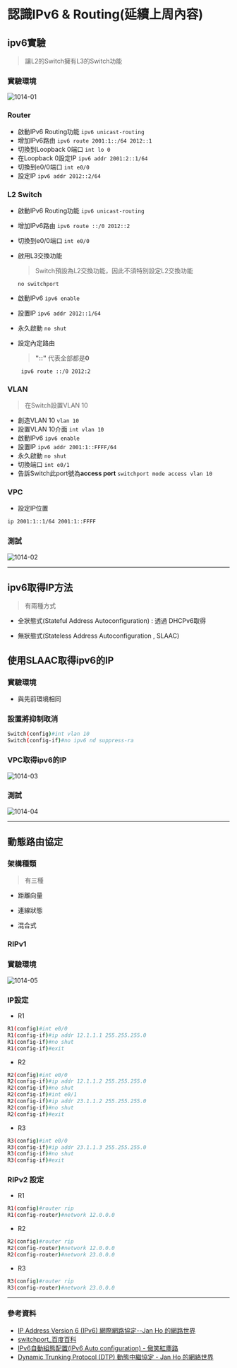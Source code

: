# 認識IPv6 & Routing(延續上周內容)

## ipv6實驗
>讓L2的Switch擁有L3的Switch功能

### 實驗環境

![1014-01](./20201014/1014-01.png)

### Router

* 啟動IPv6 Routing功能
    ```ipv6 unicast-routing```
* 增加IPv6路由
    ```ipv6 route 2001:1::/64 2012::1```
* 切換到Loopback 0端口
    ```int lo 0```
* 在Loopback 0設定IP
    ```ipv6 addr 2001:2::1/64```
* 切換到e0/0端口
    ```int e0/0```
* 設定IP
    ```ipv6 addr 2012::2/64```

### L2 Switch

* 啟動IPv6 Routing功能
    ```ipv6 unicast-routing```
* 增加IPv6路由
    ```ipv6 route ::/0 2012::2```
* 切換到e0/0端口
    ```int e0/0```
* 啟用L3交換功能
    >Switch預設為L2交換功能，因此不須特別設定L2交換功能

    ```no switchport```
* 啟動IPv6
    ```ipv6 enable```
* 設置IP
    ```ipv6 addr 2012::1/64```
* 永久啟動
    ```no shut```
* 設定內定路由
    > **"::"** 代表全部都是**0**

    ``` ipv6 route ::/0 2012:2```
    
### VLAN
> 在Switch設置VLAN 10

* 創造VLAN 10
    ```vlan 10```
* 設置VLAN 10介面
    ```int vlan 10```
* 啟動IPv6
    ```ipv6 enable```
* 設置IP
    ```ipv6 addr 2001:1::FFFF/64```
* 永久啟動
    ```no shut```
* 切換端口
    ```int e0/1```
* 告訴Switch此port號為**access port**
    ```switchport mode access vlan 10```

### VPC

* 設定IP位置

```sh
ip 2001:1::1/64 2001:1::FFFF
```

### 測試

![1014-02](./20201014/1014-02.png)

---
## ipv6取得IP方法
>有兩種方式

* 全狀態式(Stateful Address Autoconfiguration) : 透過 DHCPv6取得

* 無狀態式(Stateless Address Autoconfiguration , SLAAC)

## 使用SLAAC取得ipv6的IP

### 實驗環境

* 與先前環境相同

### 設置將抑制取消

```sh
Switch(config)#int vlan 10
Switch(config-if)#no ipv6 nd suppress-ra
```

### VPC取得ipv6的IP

![1014-03](./20201014/1014-03.png)

### 測試

![1014-04](./20201014/1014-04.png)

---

## 動態路由協定

### 架構種類
>有三種

* 距離向量

* 連線狀態

* 混合式

### RIPv1 

### 實驗環境

![1014-05](./20201014/1014-05.png)

### IP設定

* R1

```sh
R1(config)#int e0/0
R1(config-if)#ip addr 12.1.1.1 255.255.255.0
R1(config-if)#no shut
R1(config-if)#exit
```

* R2

```sh
R2(config)#int e0/0
R2(config-if)#ip addr 12.1.1.2 255.255.255.0
R2(config-if)#no shut
R2(config-if)#int e0/1
R2(config-if)#ip addr 23.1.1.2 255.255.255.0
R2(config-if)#no shut
R2(config-if)#exit
```

* R3

```sh
R3(config)#int e0/0
R3(config-if)#ip addr 23.1.1.3 255.255.255.0
R3(config-if)#no shut
R3(config-if)#exit
```

### RIPv2 設定

* R1

```sh
R1(config)#router rip
R1(config-router)#network 12.0.0.0
```

* R2

```sh
R2(config)#router rip
R2(config-router)#network 12.0.0.0
R2(config-router)#network 23.0.0.0
```

* R3

```sh
R3(config)#router rip
R3(config-router)#network 23.0.0.0
```

---
### 參考資料
* [IP Address Version 6 (IPv6) 網際網路協定--Jan Ho 的網路世界](https://www.jannet.hk/zh-Hant/post/IP-Address-Version-6-IPv6/)
* [switchport_百度百科](https://baike.baidu.com/item/switchport)
* [IPv6自動組態配置(IPv6 Auto configuration) - 傲笑紅塵路](https://www.lijyyh.com/2012/04/ipv6ipv6-auto-configuration.html)
* [Dynamic Trunking Protocol (DTP) 動態中繼協定 - Jan Ho 的網絡世界](https://www.jannet.hk/zh-Hant/post/dynamic-trunking-protocol-dtp/)
